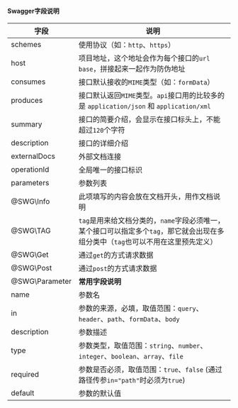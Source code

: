 #### Swagger字段说明

| 字段           | 说明                                                         |
| -------------- | ------------------------------------------------------------ |
| schemes        | 使用协议（如：`http`、`https`）                              |
| host           | 项目地址，这个地址会作为每个接口的`url base`，拼接起来一起作为防伪地址 |
| consumes       | 接口默认接收的`MIME`类型（如：`formData`）                   |
| produces       | 接口默认返回`MIME`类型。`api`接口用的比较多的是 `application/json` 和 `application/xml` |
| summary        | 接口的简要介绍，会显示在接口标头上，不能超过`120`个字符      |
| description    | 接口的详细介绍                                               |
| externalDocs   | 外部文档连接                                                 |
| operationId    | 全局唯一的接口标识                                           |
| parameters     | 参数列表                                                     |
| @SWG\Info      | 此项填写的内容会放在文档开头，用作文档说明                   |
| @SWG\TAG       | `tag`是用来给文档分类的，`name`字段必须唯一，某个接口可以指定多个`tag`，那它就会出现在多组分类中（`tag`也可以不用在这里预先定义） |
| @SWG\Get       | 通过`get`的方式请求数据                                      |
| @SWG\Post      | 通过`post`的方式请求数据                                     |
| @SWG\Parameter | **常用字段说明**                                             |
| name           | 参数名                                                       |
| in             | 参数的来源，必填，取值范围：`query`、`header`、`path`、`formData`、`body` |
| description    | 参数描述                                                     |
| type           | 参数类型，取值范围：`string`、`number`、`integer`、`boolean`、`array`、`file` |
| required       | 参数是否必须，取值范围：`true`、`false` (通过路径传参`in="path"`时必须为`true`) |
| default        | 参数的默认值                                                 |